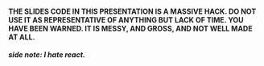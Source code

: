 #### THE SLIDES CODE IN THIS PRESENTATION IS A MASSIVE HACK. DO NOT USE IT AS REPRESENTATIVE OF ANYTHING BUT LACK OF TIME. YOU HAVE BEEN WARNED. IT IS MESSY, AND GROSS, AND NOT WELL MADE AT ALL.

***side note: I hate react.***
